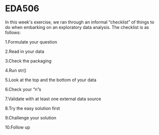 # EDA506

In this week's exercise, we ran through an informal “checklist” of things to do when embarking on an exploratory data analysis. The checklist is as follows:

1.Formulate your question

2.Read in your data

3.Check the packaging

4.Run str()

5.Look at the top and the bottom of your data

6.Check your “n”s

7.Validate with at least one external data source

8.Try the easy solution first

9.Challenge your solution

10.Follow up
